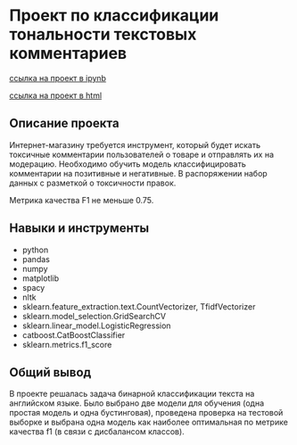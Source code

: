 # Проект по классификации тональности текстовых комментариев
[ссылка на проект в ipynb](https://github.com/annapugovkina/Portfolio/blob/main/Text%20Classification/Text%20Classification.ipynb)

[ссылка на проект в html](https://github.com/annapugovkina/Portfolio/blob/main/Text%20Classification/Text%20Classification.html)

## Описание проекта
Интернет-магазину требуется инструмент, который будет искать токсичные комментарии пользователей о товаре и отправлять их на модерацию. Необходимо обучить модель классифицировать комментарии на позитивные и негативные. В распоряжении набор данных с разметкой о токсичности правок.

Метрика качества F1 не меньше 0.75.

## Навыки и инструменты

- python
- pandas
- numpy
- matplotlib
- spacy
- nltk
- sklearn.feature_extraction.text.CountVectorizer, TfidfVectorizer
- sklearn.model_selection.GridSearchCV
- sklearn.linear_model.LogisticRegression
- catboost.CatBoostClassifier
- sklearn.metrics.f1_score

## Общий вывод
В проекте решалась задача бинарной классификации текста на английском языке. Было выбрано две модели для обучения (одна простая модель и одна бустинговая), проведена проверка на тестовой выборке и выбрана одна модель как наиболее оптимальная по метрике качества f1 (в связи с дисбалансом классов).
